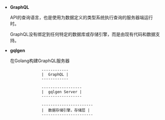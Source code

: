 
- **GraphQL**

    API的查询语言，也是使用为数据定义的类型系统执行查询的服务器端运行时。
    
    GraphQL没有绑定到任何特定的数据库或存储引擎，而是由现有代码和数据支持。


- **gqlgen** 

    在Golang构建GraphQL服务器



                    ------------
                    |  GraphQL |
                    ------------

                    ------------------
                    |  gqlgen Server |
                    ------------------

                    -----------------------
                    |  数据存储引擎，存储层 |
                    -----------------------
